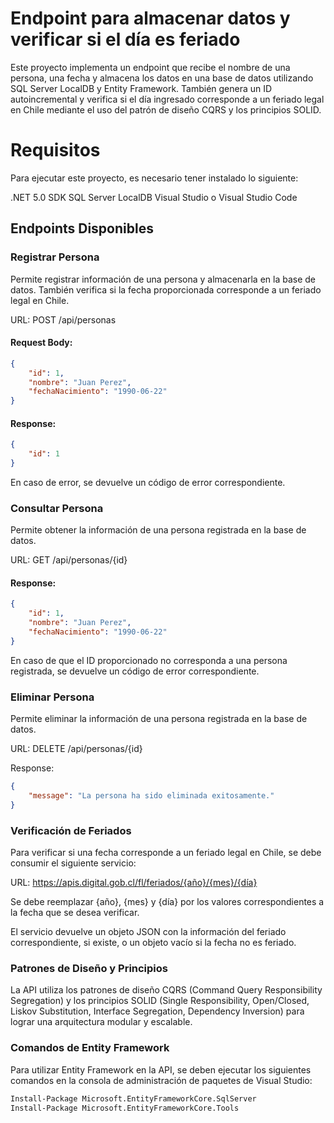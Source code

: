 # Endpoint para almacenar datos y verificar si el día es feriado

Este proyecto implementa un endpoint que recibe el nombre de una persona, una fecha y almacena los datos en una base de datos utilizando SQL Server LocalDB y Entity Framework. También genera un ID autoincremental y verifica si el día ingresado corresponde a un feriado legal en Chile mediante el uso del patrón de diseño CQRS y los principios SOLID.

# Requisitos
Para ejecutar este proyecto, es necesario tener instalado lo siguiente:

.NET 5.0 SDK
SQL Server LocalDB
Visual Studio o Visual Studio Code

## Endpoints Disponibles
### Registrar Persona
Permite registrar información de una persona y almacenarla en la base de datos. También verifica si la fecha proporcionada corresponde a un feriado legal en Chile.

URL: POST /api/personas

#### Request Body:

```json
{
    "id": 1,
    "nombre": "Juan Perez",
    "fechaNacimiento": "1990-06-22"
}
```
#### Response:
```json
{
    "id": 1
}
```
En caso de error, se devuelve un código de error correspondiente.

### Consultar Persona
Permite obtener la información de una persona registrada en la base de datos.

URL: GET /api/personas/{id}

#### Response:
```json
{
    "id": 1,
    "nombre": "Juan Perez",
    "fechaNacimiento": "1990-06-22"
}
```

En caso de que el ID proporcionado no corresponda a una persona registrada, se devuelve un código de error correspondiente.

### Eliminar Persona
Permite eliminar la información de una persona registrada en la base de datos.

URL: DELETE /api/personas/{id}

Response:
```json
{
    "message": "La persona ha sido eliminada exitosamente."
}
```

### Verificación de Feriados
Para verificar si una fecha corresponde a un feriado legal en Chile, se debe consumir el siguiente servicio:

URL: https://apis.digital.gob.cl/fl/feriados/{año}/{mes}/{día}

Se debe reemplazar {año}, {mes} y {día} por los valores correspondientes a la fecha que se desea verificar.

El servicio devuelve un objeto JSON con la información del feriado correspondiente, si existe, o un objeto vacío si la fecha no es feriado.

### Patrones de Diseño y Principios
La API utiliza los patrones de diseño CQRS (Command Query Responsibility Segregation) y los principios SOLID (Single Responsibility, Open/Closed, Liskov Substitution, Interface Segregation, Dependency Inversion) para lograr una arquitectura modular y escalable.

### Comandos de Entity Framework
Para utilizar Entity Framework en la API, se deben ejecutar los siguientes comandos en la consola de administración de paquetes de Visual Studio:
```sh
Install-Package Microsoft.EntityFrameworkCore.SqlServer
Install-Package Microsoft.EntityFrameworkCore.Tools
```

